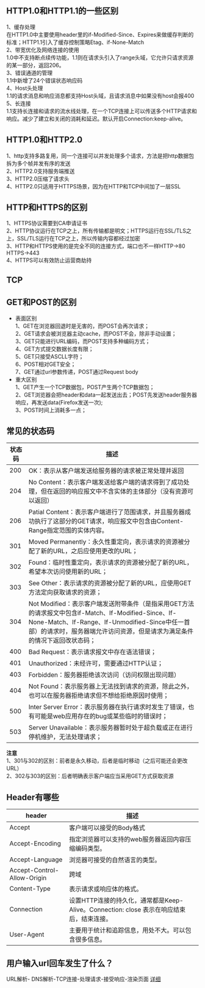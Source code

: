 ## HTTP1.0和HTTP1.1的一些区别
1、缓存处理<br>
    在HTTP1.0中主要使用header里的if-Modified-Since、Expires来做缓存判断的标准；HTTP1.1引入了缓存控制策略Etag、if-None-Match<br>
2、带宽优化及网络连接的使用<br>
    1.0中不支持断点续传功能，1.1则在请求头引入了range头域，它允许只请求资源的某一部分，返回206。<br>
3、错误通道的管理<br>
    1.1中新增了24个错误状态响应码<br>
4、Host头处理<br>
    1.1的请求消息和响应消息都支持Host头域，且请求消息中如果没有host会报400<br>
5、长连接<br>
    1.1支持长连接和请求的流水线处理，在一个TCP连接上可以传送多个HTTP请求和响应。减少了建立和关闭的消耗和延迟。默认开启Connection:keep-alive。

## HTTP1.0和HTTP2.0
1、http支持多路复用，同一个连接可以并发处理多个请求，方法是把http数据包拆为多个帧并发有序的发送<br>
2、HTTP2.0支持服务端推送<br>
3、HTTP2.0压缩了请求头<br>
4、HTTP2.0只适用于HTTPS场景，因为在HTTP和TCP中间加了一层SSL

## HTTP和HTTPS的区别
1、HTTPS协议需要到CA申请证书<br>
2、HTTP协议运行在TCP之上，所有传输都是明文；HTTPS运行在SSL/TLS之上，SSL/TLS运行在TCP之上，所以传输内容都经过加密<br>
3、HTTP和HTTPS使用的是完全不同的连接方式，端口也不一样HTTP->80 HTTPS->443<br>
4、HTTPS可以有效防止运营商劫持

## TCP

## GET和POST的区别

+ 表面区别<br>
    1、GET在浏览器回退时是无害的，而POST会再次请求；<br>
    2、GET请求会被浏览器主动cache，而POST不会，除非手动设置；<br>
    3、GET只能进行URL编码，而POST支持多种编码方式；<br>
    4、GET方式提交数据长度有限；<br>
    5、GET只接受ASCLL字符；<br>
    6、POST相对GET安全；<br>
    7、GET通过url参数传递，POST通过Request body
+ 重大区别<br>
    1、GET产生一个TCP数据包，POST产生两个TCP数据包；<br>
    2、GET浏览器会把header和data一起发送出去；POST先发送header服务器响应，再发送data(Firefox发送一次);<br>
    3、POST时间上消耗多一点；

## 常见的状态码

|状态码|描述|
|---|---|
|200|OK：表示从客户端发送给服务器的请求被正常处理并返回|
|204|No Content：表示客户端发送给客户端的请求得到了成功处理，但在返回的响应报文中不含实体的主体部分（没有资源可以返回）|
|206|Patial Content：表示客户端进行了范围请求，并且服务器成功执行了这部分的GET请求，响应报文中包含由Content-Range指定范围的实体内容。|
|301|Moved Permanently：永久性重定向，表示请求的资源被分配了新的URL，之后应使用更改的URL；|
|302|Found：临时性重定向，表示请求的资源被分配了新的URL，希望本次访问使用新的URL；|
|303|See Other：表示请求的资源被分配了新的URL，应使用GET方法定向获取请求的资源；|
|304|Not Modified：表示客户端发送附带条件（是指采用GET方法的请求报文中包含if-Match、If-Modified-Since、If-None-Match、If-Range、If-Unmodified-Since中任一首部）的请求时，服务器端允许访问资源，但是请求为满足条件的情况下返回改状态码；|
|400|Bad Request：表示请求报文中存在语法错误；|
|401|Unauthorized：未经许可，需要通过HTTP认证；|
|403|Forbidden：服务器拒绝该次访问（访问权限出现问题）|
|404|Not Found：表示服务器上无法找到请求的资源，除此之外，也可以在服务器拒绝请求但不想给拒绝原因时使用；|
|500|Inter Server Error：表示服务器在执行请求时发生了错误，也有可能是web应用存在的bug或某些临时的错误时；|
|503|Server Unavailable：表示服务器暂时处于超负载或正在进行停机维护，无法处理请求；|

**注意**<br>
1、301与302的区别：前者是永久移动，后者是临时移动（之后可能还会更改URL）<br>
2、302与303的区别：后者明确表示客户端应当采用GET方式获取资源

## Header有哪些

|header|描述|
|---|---|
|Accept|客户端可以接受的Body格式|
|Accept-Encoding|指定浏览器可以支持的web服务器返回内容压缩编码类型。|
|Accept-Language|浏览器可接受的自然语言的类型。|
|Accept-Control-Allow-Origin|跨域|
|Content-Type|表示请求或响应体的格式。|
|Connection|设置HTTP连接的持久化，通常都是Keep-Alive。Connection: close 表示在响应结束后，结束连接。|
|User-Agent|主要用于统计和追踪信息，用处不大。可以包含很多信息。|

## 用户输入url回车发生了什么？
URL解析- DNS解析-TCP连接-处理请求-接受响应-渲染页面
[详细](https://www.cnblogs.com/jin-zhe/p/11586327.html)